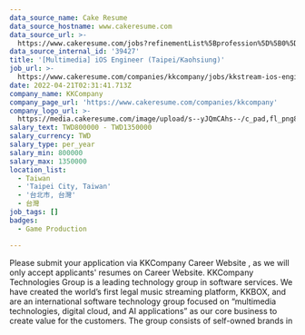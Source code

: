 ```yaml
---
data_source_name: Cake Resume
data_source_hostname: www.cakeresume.com
data_source_url: >-
  https://www.cakeresume.com/jobs?refinementList%5Bprofession%5D%5B0%5D=game-production&range%5Bsalary_range%5D%5Bmin%5D=100000
data_source_internal_id: '39427'
title: '[Multimedia] iOS Engineer (Taipei/Kaohsiung)'
job_url: >-
  https://www.cakeresume.com/companies/kkcompany/jobs/kkstream-ios-engineer-enterprise-solution-15ae69
date: 2022-04-21T02:31:41.713Z
company_name: KKCompany
company_page_url: 'https://www.cakeresume.com/companies/kkcompany'
company_logo_url: >-
  https://media.cakeresume.com/image/upload/s--yJQmCAhs--/c_pad,fl_png8,h_200,w_200/v1637561973/kxxyllrqxnxut3jg0vup.png
salary_text: TWD800000 - TWD1350000
salary_currency: TWD
salary_type: per_year
salary_min: 800000
salary_max: 1350000
location_list:
  - Taiwan
  - 'Taipei City, Taiwan'
  - '台北市, 台灣'
  - 台灣
job_tags: []
badges:
  - Game Production

---
```


Please submit your application via KKCompany Career Website , as we will only accept applicants' resumes on Career Website. KKCompany Technologies Group is a leading technology group in software services. We have created the world’s first legal music streaming platform, KKBOX, and are an international software technology group focused on “multimedia technologies, digital cloud, and AI applications” as our core business to create value for the customers. The group consists of self-owned brands in